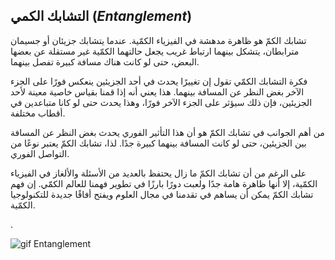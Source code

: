 ## التشابك الكمي  ($Entanglement$)

تشابك الكمّ هو ظاهرة مدهشة في الفيزياء الكمّية. عندما يتشابك جزيئان أو جسيمان مترابطان، يتشكل بينهما ارتباط غريب يجعل حالتهما الكمّية غير مستقلة عن بعضها البعض، حتى لو كانت هناك مسافة كبيرة تفصل بينهما.

فكرة التشابك الكمّي تقول إن تغييرًا يحدث في أحد الجزيئين ينعكس فورًا على الجزء الآخر بغض النظر عن المسافة بينهما. هذا يعني أنه إذا قمنا بقياس خاصية معينة لأحد الجزيئين، فإن ذلك سيؤثر على الجزء الآخر فورًا، وهذا يحدث حتى لو كانا متباعدين في أقطاب مختلفة.

من أهم الجوانب في تشابك الكمّ هو أن هذا التأثير الفوري يحدث بغض النظر عن المسافة بين الجزيئين، حتى لو كانت المسافة بينهما كبيرة جدًا. لذا، تشابك الكمّ يعتبر نوعًا من التواصل الفوري.

على الرغم من أن تشابك الكمّ ما زال يحتفظ بالعديد من الأسئلة والألغاز في الفيزياء الكمّية، إلا أنها ظاهرة هامة جدًا ولعبت دورًا بارزًا في تطوير فهمنا للعالم الكمّي. إن فهم تشابك الكمّ يمكن أن يساهم في تقدمنا في مجال العلوم ويفتح أفاقًا جديدة للتكنولوجيا الكمّية.

.


<!-- we need more information about Entanglement -->

![gif Entanglement ](~/images/entanglment.gif) 


